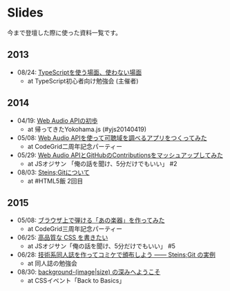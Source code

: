 Slides
============

今まで登壇した際に使った資料一覧です。

2013
------------

- 08/24: [TypeScriptを使う場面、使わない場面](http://kubosho.github.io/slides/tsbeginner/index.html)
  - at TypeScript初心者向け勉強会 (主催者)

2014
------------

- 04/19: [Web Audio APIの初歩](http://www.slideshare.net/kubosho/web-audio-api-33705589)
  - at 帰ってきたYokohama.js (#yjs20140419)
- 05/08: [Web Audio APIを使って可聴域を調べるアプリをつくってみた](http://www.slideshare.net/kubosho/web-audio-api-34440311)
  - at CodeGrid二周年記念パーティー
- 05/29: [Web Audio APIとGitHubのContributionsをマッシュアップしてみた](http://www.slideshare.net/kubosho/web-audio-apigithubcontributions)
  - at JSオジサン 「俺の話を聞け、5分だけでもいい」 #2
- 08/03: [Steins;Gitについて](http://www.slideshare.net/kubosho/steinsgit)
  - at #HTML5飯 2回目

2015
------------

- 05/08: [ブラウザ上で弾ける「あの楽器」を作ってみた](https://speakerdeck.com/kubosho/burauzashang-dedan-keru-afalsele-qi-wozuo-tutemita)
  - at CodeGrid三周年記念パーティー
- 06/25: [高品質な CSS を書きたい](https://speakerdeck.com/kubosho/gao-pin-zhi-na-css-woshu-kitai)
  - at JSオジサン「俺の話を聞け、5分だけでもいい」 #5
- 06/28: [技術系同人誌を作ってコミケで頒布しよう ―― Steins;Git の実例](http://www.slideshare.net/kubosho/06-28howtomakethetechdoujinshi)
  - at 同人誌の勉強会
- 08/30: [background-(image|size) の深みへようこそ](http://www.slideshare.net/kubosho/backgroundimagesize)
  - at CSSイベント「Back to Basics」
